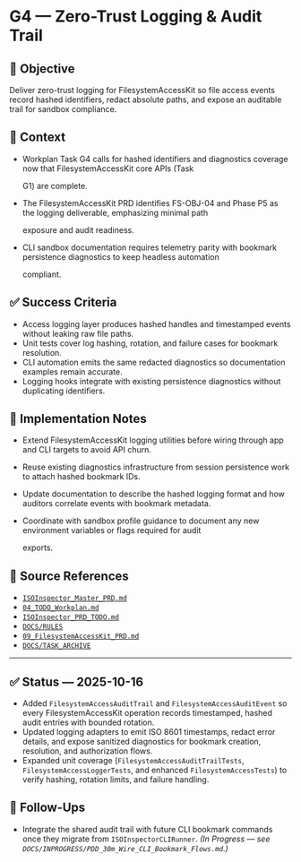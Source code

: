 # G4 — Zero-Trust Logging & Audit Trail

## 🎯 Objective

Deliver zero-trust logging for FilesystemAccessKit so file access events record hashed identifiers, redact absolute
paths, and expose an auditable trail for sandbox compliance.

## 🧩 Context

- Workplan Task G4 calls for hashed identifiers and diagnostics coverage now that FilesystemAccessKit core APIs (Task

  G1) are complete.

- The FilesystemAccessKit PRD identifies FS-OBJ-04 and Phase P5 as the logging deliverable, emphasizing minimal path

  exposure and audit readiness.

- CLI sandbox documentation requires telemetry parity with bookmark persistence diagnostics to keep headless automation

  compliant.

## ✅ Success Criteria

- Access logging layer produces hashed handles and timestamped events without leaking raw file paths.
- Unit tests cover log hashing, rotation, and failure cases for bookmark resolution.
- CLI automation emits the same redacted diagnostics so documentation examples remain accurate.
- Logging hooks integrate with existing persistence diagnostics without duplicating identifiers.

## 🔧 Implementation Notes

- Extend FilesystemAccessKit logging utilities before wiring through app and CLI targets to avoid API churn.
- Reuse existing diagnostics infrastructure from session persistence work to attach hashed bookmark IDs.
- Update documentation to describe the hashed logging format and how auditors correlate events with bookmark metadata.
- Coordinate with sandbox profile guidance to document any new environment variables or flags required for audit

  exports.

## 🧠 Source References

- [`ISOInspector_Master_PRD.md`](../AI/ISOViewer/ISOInspector_PRD_Full/ISOInspector_Master_PRD.md)
- [`04_TODO_Workplan.md`](../AI/ISOInspector_Execution_Guide/04_TODO_Workplan.md)
- [`ISOInspector_PRD_TODO.md`](../AI/ISOViewer/ISOInspector_PRD_TODO.md)
- [`DOCS/RULES`](../RULES)
- [`09_FilesystemAccessKit_PRD.md`](../AI/ISOInspector_Execution_Guide/09_FilesystemAccessKit_PRD.md)
- [`DOCS/TASK_ARCHIVE`](../TASK_ARCHIVE)

---

## ✅ Status — 2025-10-16

- Added `FilesystemAccessAuditTrail` and `FilesystemAccessAuditEvent` so every FilesystemAccessKit operation records timestamped, hashed audit entries with bounded rotation.
- Updated logging adapters to emit ISO 8601 timestamps, redact error details, and expose sanitized diagnostics for
  bookmark creation, resolution, and authorization flows.
- Expanded unit coverage (`FilesystemAccessAuditTrailTests`, `FilesystemAccessLoggerTests`, and enhanced `FilesystemAccessTests`) to verify hashing, rotation limits, and failure handling.

## 📌 Follow-Ups

- Integrate the shared audit trail with future CLI bookmark commands once they migrate from `ISOInspectorCLIRunner`. *(In Progress — see `DOCS/INPROGRESS/PDD_30m_Wire_CLI_Bookmark_Flows.md`.)*
